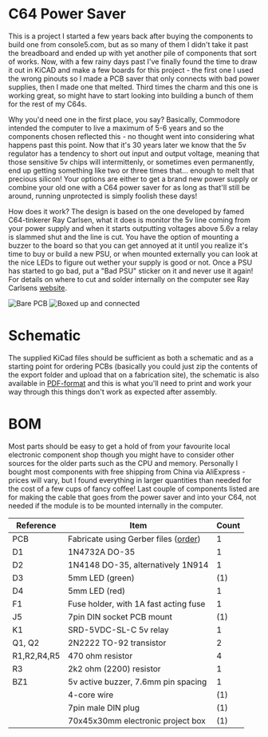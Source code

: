# C64 Power Saver
This is a project I started a few years back after buying the components to build one from console5.com, but as so many of them I didn't take it past the breadboard and ended up with yet another pile of components that sort of works. Now, with a few rainy days past I've finally found the time to draw it out in KiCAD and make a few boards for this project - the first one I used the wrong pinouts so I made a PCB saver that only connects with bad power supplies, then I made one that melted. Third times the charm and this one is working great, so might have to start looking into building a bunch of them for the rest of my C64s.

Why you'd need one in the first place, you say? Basically, Commodore intended the computer to live a maximum of 5-6 years and so the components chosen reflected this - no thought went into considering what happens past this point. Now that it's 30 years later we know that the 5v regulator has a tendency to short out input and output voltage, meaning that those sensitive 5v chips will intermittenly, or sometimes even permanently, end up getting something like two or three times that... enough to melt that precious silicon! Your options are either to get a brand new power supply or combine your old one with a C64 power saver for as long as that'll still be around, running unprotected is simply foolish these days!

How does it work? The design is based on the one developed by famed C64-tinkerer Ray Carlsen, what it does is monitor the 5v line coming from your power supply and when it starts outputting voltages above 5.6v a relay is slammed shut and the line is cut. You have the option of mounting a buzzer to the board so that you can get annoyed at it until you realize it's time to buy or build a new PSU, or when mounted externally you can look at the nice LEDs to figure out wether your supply is good or not. Once a PSU has started to go bad, put a "Bad PSU" sticker on it and never use it again! For details on where to cut and solder internally on the computer see Ray Carlsens [website](http://personalpages.tds.net/~rcarlsen/cbm/c64/SAVER/MOBOs/).

![Bare PCB](https://github.com/tebl/C64-Power-Saver/raw/master/gallery/2018-11-01%2023.33.07.jpg)
![Boxed up and connected](https://github.com/tebl/C64-Power-Saver/raw/master/gallery/2018-11-04%2021.43.31.jpg)

# Schematic
The supplied KiCad files should be sufficient as both a schematic and as a  starting point for ordering PCBs (basically you could just zip the contents of the export folder and upload that on a fabrication site), the schematic is also available in [PDF-format](https://github.com/tebl/C64-Power-Saver/raw/master/export/C64%20Power%20Saver.pdf) and this is what you'll need to print and work your way through this things don't work as expected after assembly.

# BOM
Most parts should be easy to get a hold of from your favourite local electronic component shop though you might have to consider other sources for the older parts such as the CPU and memory. Personally I bought most components with free shipping from China via AliExpress - prices will vary, but I found everything in larger quantities than needed for the cost of a few cups of fancy coffee! Last couple of components listed are for making the cable that goes from the power saver and into your C64, not needed if the module is to be mounted internally in the computer.

| Reference    | Item                                  | Count |
| ------------ | ------------------------------------- | ----- |
| PCB          | Fabricate using Gerber files ([order](https://www.pcbway.com/project/shareproject/W217819ASN17_C64_Power_Saver.html))  |     1 |
| D1           | 1N4732A DO-35                         |     1 |
| D2           | 1N4148 DO-35, alternatively 1N914     |     1 |
| D3           | 5mm LED (green)                       |   (1) |
| D4           | 5mm LED (red)                         |     1 |
| F1           | Fuse holder, with 1A fast acting fuse |     1 |
| J5           | 7pin DIN socket PCB mount             |   (1) |
| K1           | SRD-5VDC-SL-C 5v relay                |     1 |
| Q1, Q2       | 2N2222 TO-92 transistor               |     2 |
| R1,R2,R4,R5  | 470 ohm resistor                      |     4 |
| R3           | 2k2 ohm (2200) resistor               |     1 |
| BZ1          | 5v active buzzer, 7.6mm pin spacing   |     1 |
|              | 4-core wire                           |   (1) |
|              | 7pin male DIN plug                    |   (1) |
|              | 70x45x30mm electronic project box     |   (1) |